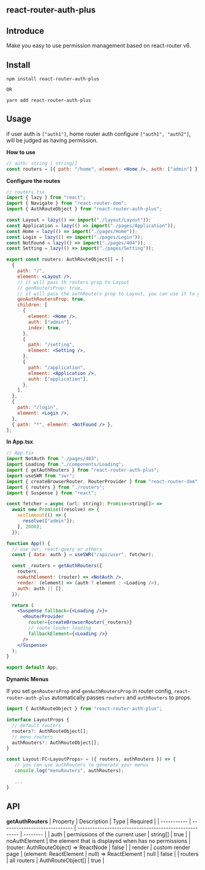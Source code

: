 ## react-router-auth-plus

## Introduce

Make you easy to use permission management based on react-router v6.

## Install

```shell
npm install react-router-auth-plus

OR

yarn add react-router-auth-plus
```

## Usage

if user auth is `["auth1"]`, home router auth configure `["auth1", "auth2"]`, will be judged as having permission.

**How to use**

```jsx
// auth: string | string[]
const routers = [{ path: "/home", element: <Home />, auth: ["admin"] }];
```

**Configure the routes**

```jsx
// routers.tsx
import { lazy } from "react";
import { Navigate } from "react-router-dom";
import { AuthRouteObject } from "react-router-auth-plus";

const Layout = lazy(() => import("./layout/Layout"));
const Application = lazy(() => import("./pages/Application"));
const Home = lazy(() => import("./pages/Home"));
const Login = lazy(() => import("./pages/Login"));
const NotFound = lazy(() => import("./pages/404"));
const Setting = lazy(() => import("./pages/Setting"));

export const routers: AuthRouteObject[] = [
  {
    path: "/",
    element: <Layout />,
    // it will pass th routers prop to Layout
    // genRoutersProp: true,
    // it will pass the authRouters prop to Layout, you can use it to generate menus
    genAuthRoutersProp: true,
    children: [
      {
        element: <Home />,
        auth: ["admin"],
        index: true,
      },
      {
        path: "/setting",
        element: <Setting />,
      },
      {
        path: "/application",
        element: <Application />,
        auth: ["application"],
      },
    ],
  },
  {
    path: "/login",
    element: <Login />,
  },
  { path: "*", element: <NotFound /> },
];
```

**In App.tsx**

```jsx
// App.tsx
import NotAuth from "./pages/403";
import Loading from "./components/Loading";
import { getAuthRouters } from "react-router-auth-plus";
import useSWR from "swr";
import { createBrowserRouter, RouterProvider } from "react-router-dom";
import { routers } from "./routers";
import { Suspense } from "react";

const fetcher = async (url: string): Promise<string[]> =>
  await new Promise((resolve) => {
    setTimeout(() => {
      resolve(["admin"]);
    }, 2000);
  });

function App() {
  // use swr, react-query or others
  const { data: auth } = useSWR("/api/user", fetcher);

  const _routers = getAuthRouters({
    routers,
    noAuthElement: (router) => <NotAuth />,
    render: (element) => (auth ? element : <Loading />),
    auth: auth || [],
  });

  return (
    <Suspense fallback={<Loading />}>
      <RouterProvider
        router={createBrowserRouter(_routers)}
        // route loader loading
        fallbackElement={<Loading />}
      />
    </Suspense>
  );
}

export default App;
```

**Dynamic Menus**

If you set `genRoutersProp` and `genAuthRoutersProp` in router config, `react-router-auth-plus` automatically passes `routers` and `authRouters` to props.

```jsx
import { AuthRouteObject } from "react-router-auth-plus";

interface LayoutProps {
  // default routers
  routers?: AuthRouteObject[];
  // menu routers
  authRouters?: AuthRouteObject[];
}

const Layout:FC<LayoutProps> = ({ routers, authRouters }) => {
   // you can use authRouters to generate your menus
   console.log("menuRouters", authRouters);

   ...
}
```

## API

**getAuthRouters**
| Property | Description | Type | Required |
| ----------- | ----------------------------- | ------------------------------------------------------ | -------- |
| auth | permissions of the current user | string[] | true |
| noAuthElement | the element that is displayed when has no permissions | (router: AuthRouteObject) => ReactNode | false |
| render | custom render page | (element: ReactElement \| null) => ReactElement \| null | false |
| routers | all routers | AuthRouteObject[] | true |
